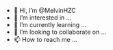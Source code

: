 - 👋 Hi, I’m @MelvinHZC
- 👀 I’m interested in ...
- 🌱 I’m currently learning ...
- 💞️ I’m looking to collaborate on ...
- 📫 How to reach me ...

<!---
$ aws secretsmanager get-secret-value --secret-id tutorials/MyFirstSecret --version-stage AWSCURRENT
{
    "ARN": "arn:secretsmanager:region:123456789012:secret:tutorials/MyFirstSecret-jiObOV",
    "Name": "tutorials/MyFirstSecret",
    "VersionId": "EXAMPLE1-90ab-cdef-fedc-ba987EXAMPLE",
    "SecretString": "S3@ttl3R0cks",
    "VersionStages": [
        "AWSCURRENT"
    ],
    "CreatedDate": 1522680764.668
}
--->
